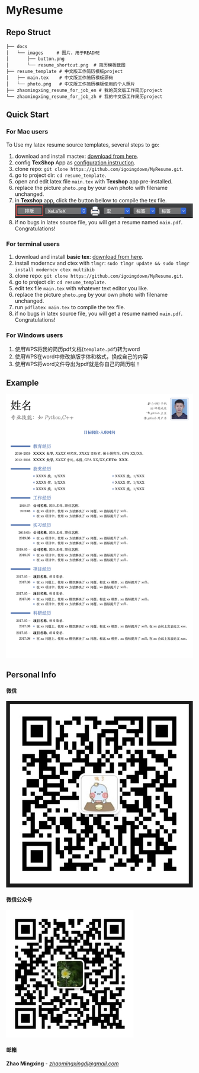 #  MyResume

## Repo Struct
```shell
├── docs
│   └── images     # 图片，用于README
│       ├── button.png
│       └── resume_shortcut.png  # 简历模板截图
├── resume_template # 中文版工作简历模板project
│   ├── main.tex    # 中文版工作简历模板源码
│   └── photo.png   # 中文版工作简历模板使用的个人照片
├── zhaomingxing_resume_for_job_en # 我的英文版工作简历project
└── zhaomingxing_resume_for_job_zh # 我的中文版工作简历project
```

## Quick Start
### For Mac users
To Use my latex resume source templates, several steps to go:
1. download and install mactex: [download from here](http://www.texts.io/support/0001/). 
1. config **TexShop** App as [configuration instruction](https://liam.page/2014/11/02/latex-mactex-chinese-support/).
1. clone repo: `git clone https://github.com/igoingdown/MyResume.git`. 
1. go to project dir: `cd resume_template`. 
1. open and edit latex file `main.tex` with **Texshop** app pre-installed.
1. replace the picture `photo.png` by your own photo with filename unchanged.
1. in **Texshop** app, click the button bellow to compile the tex file.
![IMG](/docs/images/button.png)
1. if no bugs in latex source file, you will get a resume named `main.pdf`. Congratulations!



### For terminal users
1. download and install **basic tex**: [download from here](http://www.texts.io/support/0001/).
1. install moderncv and ctex with `tlmgr`: `sudo tlmgr update && sudo tlmgr install moderncv ctex multibib` 
1. clone repo: `git clone https://github.com/igoingdown/MyResume.git`.
1. go to project dir: `cd resume_template`.
2. edit tex file `main.tex` with whatever text editor you like.
3. replace the picture `photo.png` by your own photo with filename unchanged.
4. run `pdflatex main.tex` to compile the tex file.
5. if no bugs in latex source file, you will get a resume named `main.pdf`. Congratulations!


### For Windows users
1. 使用WPS将我的简历pdf文档(`template.pdf`)转为word
1. 使用WPS在word中修改排版字体和格式，换成自己的内容
1. 使用WPS将word文件导出为pdf就是你自己的简历啦！





## Example



![IMG](/docs/images/resume_shortcut.png)



## Personal Info

#### 微信



![IMG](/docs/images/wechat.png)



#### 微信公众号



![IMG](/docs/images/001-minglangwanwu.png)



#### 邮箱

**Zhao Mingxing** - *[zhaomingxingdl@gmail.com](mailto:zhaomingxingdl@gmail.com)* 


